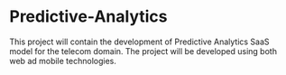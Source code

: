 # Predictive-Analytics
This project will contain the development of Predictive Analytics SaaS model for the telecom domain. The project will be developed using both web ad mobile technologies.
